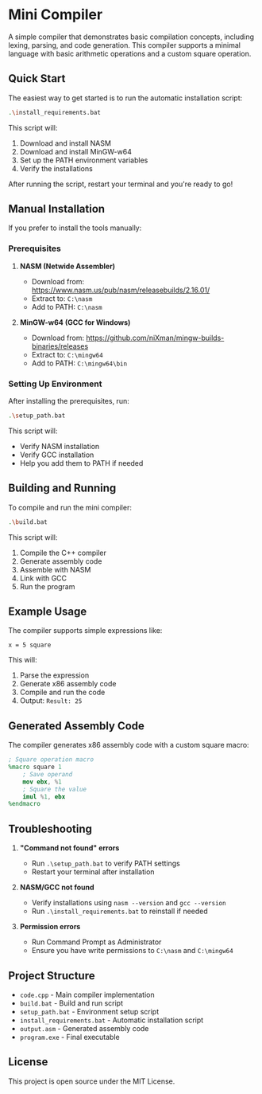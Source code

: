 # Mini Compiler

A simple compiler that demonstrates basic compilation concepts, including lexing, parsing, and code generation. This compiler supports a minimal language with basic arithmetic operations and a custom square operation.

## Quick Start

The easiest way to get started is to run the automatic installation script:

```bash
.\install_requirements.bat
```

This script will:
1. Download and install NASM
2. Download and install MinGW-w64
3. Set up the PATH environment variables
4. Verify the installations

After running the script, restart your terminal and you're ready to go!

## Manual Installation

If you prefer to install the tools manually:

### Prerequisites

1. **NASM (Netwide Assembler)**
   - Download from: https://www.nasm.us/pub/nasm/releasebuilds/2.16.01/
   - Extract to: `C:\nasm`
   - Add to PATH: `C:\nasm`

2. **MinGW-w64 (GCC for Windows)**
   - Download from: https://github.com/niXman/mingw-builds-binaries/releases
   - Extract to: `C:\mingw64`
   - Add to PATH: `C:\mingw64\bin`

### Setting Up Environment

After installing the prerequisites, run:
```bash
.\setup_path.bat
```

This script will:
- Verify NASM installation
- Verify GCC installation
- Help you add them to PATH if needed

## Building and Running

To compile and run the mini compiler:

```bash
.\build.bat
```

This script will:
1. Compile the C++ compiler
2. Generate assembly code
3. Assemble with NASM
4. Link with GCC
5. Run the program

## Example Usage

The compiler supports simple expressions like:
```
x = 5 square
```

This will:
1. Parse the expression
2. Generate x86 assembly code
3. Compile and run the code
4. Output: `Result: 25`

## Generated Assembly Code

The compiler generates x86 assembly code with a custom square macro:

```nasm
; Square operation macro
%macro square 1
    ; Save operand
    mov ebx, %1
    ; Square the value
    imul %1, ebx
%endmacro
```

## Troubleshooting

1. **"Command not found" errors**
   - Run `.\setup_path.bat` to verify PATH settings
   - Restart your terminal after installation

2. **NASM/GCC not found**
   - Verify installations using `nasm --version` and `gcc --version`
   - Run `.\install_requirements.bat` to reinstall if needed

3. **Permission errors**
   - Run Command Prompt as Administrator
   - Ensure you have write permissions to `C:\nasm` and `C:\mingw64`

## Project Structure

- `code.cpp` - Main compiler implementation
- `build.bat` - Build and run script
- `setup_path.bat` - Environment setup script
- `install_requirements.bat` - Automatic installation script
- `output.asm` - Generated assembly code
- `program.exe` - Final executable

## License

This project is open source under the MIT License. 